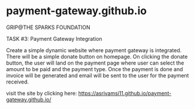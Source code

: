 # payment-gateway.github.io

GRIP@THE SPARKS FOUNDATION

TASK #3: Payment Gateway Integration

Create a simple dynamic website where payment gateway is integrated. There will be a simple donate button on homepage. On clicking the donate button, the user will land on the payment page where user can select the amount to be paid and the payment type. Once the payment is done and invoice will be generated and email will be sent to the user for the payment received.

visit the site by clicking here: https://asrivamsi11.github.io/payment-gateway.github.io/
